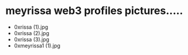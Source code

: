 # meyrissa web3 profiles pictures.....
- 0xrissa (1).jpg
- 0xrissa (2).jpg
- 0xrissa (3).jpg
- 0xmeyrissa1 (1).jpg
